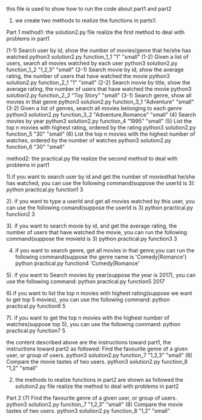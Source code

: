  this file is used to show how to run the code about part1 and part2

1. we create two methods to realize the functions in parts1:

Part 1
method1:
the solution2.py file realize the first method to deal with problems in part1

(1-1) Search user by id, show the number of movies/genre that he/she has watched
python3 solution2.py function_1_1 "1" "small"
(1-2) Given a list of users, search all movies watched by each user
python3 solution2.py function_1_2 "1,2,3" "small"
(2-1) Search movie by id, show the average rating, the number of users that have watched the movie
python3 solution2.py function_2_1 "1" "small"
(2-2) Search movie by title, show the average rating, the number of users that have watched the movie
python3 solution2.py function_2_2 "Toy Story" "small"
(3-1) Search genre, show all movies in that genre
python3 solution2.py function_3_1 "Adventure" "small"
(3-2) Given a list of genres, search all movies belonging to each genre
python3 solution2.py function_3_2 "Adventure,Romance" "small"
(4) Search movies by year
python3 solution2.py function_4 "1995" "small"
(5) List the top n movies with highest rating, ordered by the rating
python3 solution2.py function_5 "30" "small"
(6) List the top n movies with the highest number of watches, ordered by the number of watches
python3 solution2.py function_6 "30" "small"


method2:
the practical.py file realize the second method to deal with problems in part1

1).if you want to search user by id and get the number of moviesthat he/she has watched, 
you can use the following command(suppose the userId is 3):
python practical.py function1 3

2). if you want to type a userId and get all movies watched by this user,
 you can use the following comand(suppose the userId is 3)
python practical.py function2 3

3). if you want to search movie by id, and get the average rating, the number of users that have watched
 the movie, you can run the following command(suppose the movieId is 3)
python practical.py function3 3

4) if you want to search genre, get all movies in that genre,you can run the following command(suppose the 
genre name is 'Comedy|Romance')
python practical.py function4 'Comedy|Romance'

5). if you want to Search movies by year(suppose the year is 2017), you can use the following command:
python practical.py function5 2017

6).if you want to list the top n movies with highest rating(suppose we want to get top 5 movies), you can use the 
following command:
python practical.py function6 5

7). if you want to get the top n movies with the highest number of watches(suppose top 5), you can use the following
command:
python practical.py function7 5

the content described above are the instructions toward part1, the instructions toward part2 as followed:
Find the favourite genre of a given user, or group of users.
python3 solution2.py function_7 "1,2,3" "small"
(8) Compare the movie tastes of two users.
python3 solution2.py function_8 "1,2" "small"




2. the methods to realize functions in part2 are shown as followed
the solution2.py file realize the method to deal with problems in part2

Part 2
(7) Find the favourite genre of a given user, or group of users.
python3 solution2.py function_7 "1,2,3" "small"
(8) Compare the movie tastes of two users.
python3 solution2.py function_8 "1,2" "small"





